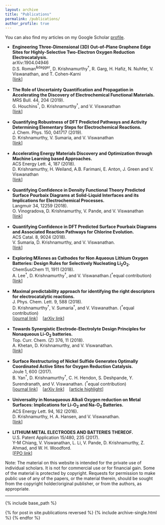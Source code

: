 ```yaml
---
layout: archive
title: "Publications"
permalink: /publications/
author_profile: true
---
```


  You can also find my articles on my Google Scholar <a href="https://scholar.google.com/citations?user=eom3zBwAAAAJ&hl=en"> profile</a>.
  
<ul>

  <li>
    <b>Engineering Three-Dimensional (3D) Out-of-Plane Graphene Edge Sites for Highly-Selective Two-Electron Oxygen Reduction Electrocatalysis.</b>
    <br> arXiv:1904.04946 
    <br>D.S. Roman<sup>&dagger</sup>, D. Krishnamurthy<sup>&#8224</sup>, R. Garg, H. Hafiz, N. Nuhfer, V. Viswanathan, and T. Cohen-Karni
    <br>[<a href="https://arxiv.org/abs/1904.04946">link</a>]</li>
      <br>
  
  <li>
    <b>The Role of Uncertainty Quantification and Propagation in Accelerating the Discovery of Electrochemical Functional Materials.</b>
    <br> MRS Bull. 44, 204 (2019).
    <br>G. Houchins<sup>&#8224</sup>, D. Krishnamurthy<sup>&#8224</sup>, and V. Viswanathan
    <br>[<a href="https://doi.org/10.1557/mrs.2019.45">link</a>]</li>
    <br>
  
  <li>
  <b>Quantifying Robustness of DFT Predicted Pathways and Activity Determining Elementary Steps for Electrochemical Reactions.</b>
  <br>J. Chem. Phys. 150, 041717 (2019).
  <br>D. Krishnamurthy, V. Sumaria, and V. Viswanathan
  <br>[<a href="https://doi.org/10.1063/1.5056167">link</a>]</li>
  <br>

  <li>
  <b>Accelerating Energy Materials Discovery and Optimization through Machine Learning based Approaches.</b>
  <br>ACS Energy Lett. 4, 187 (2018).
  <br>D. Krishnamurthy, H. Weiland, A.B. Farimani, E. Anton, J. Green and V. Viswanathan
  <br>[<a href="https://dx.doi.org/10.1021/acsenergylett.8b02278">link</a>]</li>
  <br>

  <li>
  <b>Quantifying Confidence in Density Functional Theory Predicted Surface Pourbaix Diagrams at Solid-Liquid Interfaces and its Implications for Electrochemical Processes.</b>
  <br>Langmuir 34, 12259 (2018).
  <br>O. Vinogradova, D. Krishnamurthy, V. Pande, and V. Viswanathan
  <br>[<a href="https://dx.doi.org/10.1021/acs.langmuir.8b02219">link</a>]</li>
  <br>

  <li>
<b>Quantifying Confidence in DFT Predicted Surface Pourbaix Diagrams and Associated Reaction Pathways for Chlorine Evolution.</b>
<br>ACS Catal. 8, 9024 (2018).
<br>V. Sumaria, D. Krishnamurthy, and V. Viswanathan.
<br>[<a href="https://pubs.acs.org/doi/10.1021/acscatal.8b01432">link</a>]</li>
<br>
  <li>
    <b>Exploring MXenes as Cathodes for Non Aqueous Lithium Oxygen Batteries: Design Rules for Selectively Nucleating Li<sub>2</sub>O<sub>2</sub>.</b>
    <br>ChemSusChem 11, 1911 (2018).
    <br>A. Lee<sup>&#8224</sup>, D. Krishnamurthy<sup>&#8224</sup>, and V. Viswanathan.(<sup>&#8224</sup>equal contribution)
    <br>[<a href="https://onlinelibrary.wiley.com/doi/abs/10.1002/cssc.201801224">link</a>]</li>
  <br>
    <li>
<b>Maximal predictability approach for identifying the right descriptors for electrocatalytic reactions.</b>
    <br>J. Phys. Chem. Lett. 9, 588 (2018).
    <br>D. Krishnamurthy<sup>&#8224</sup>, V. Sumaria<sup>&#8224</sup>, and V. Viswanathan. (<sup>&#8224</sup>equal contribution)<br>
    [<a href="https://pubs.acs.org/doi/abs/10.1021/acs.jpclett.7b02895">journal link</a>]&nbsp;&nbsp;&nbsp;&nbsp;[<a href="https://arxiv.org/abs/1709.02875">arXiv link</a>]&nbsp;&nbsp;&nbsp;&nbsp;</li>
<br>
  <li>
<b>Towards Synergistic Electrode-Electrolyte Design Principles for Nonaqueous Li-O<sub>2</sub> batteries.</b>
<br>Top. Curr. Chem. (Z) 376, 11 (2018).
    <br>A. Khetan, D. Krishnamurthy, and V. Viswanathan.<br>
    [<a href="https://doi.org/10.1007/s41061-018-0188-1">link</a>]</li>
<br>
  <li>
<b>Surface Restructuring of Nickel Sulfide Generates Optimally Coordinated Active Sites for Oxygen Reduction Catalysis.</b>
    <br>Joule 1, 600 (2017).
    <br>B. Yan<sup>&#8224</sup>, D. Krishnamurthy<sup>&#8224</sup>, C. H. Hendon, S. Deshpande, Y. Surendranath, and V. Viswanathan. (<sup>&#8224</sup>equal contribution)<br>
    [<a href="https://doi.org/10.1016/j.joule.2017.08.020">journal link</a>]&nbsp;&nbsp;&nbsp;&nbsp;[<a href="https://arxiv.org/abs/1706.04090">arXiv link</a>]&nbsp;&nbsp;&nbsp;&nbsp;[<a href="https://doi.org/10.1016/j.joule.2017.10.003">article highlight</a>]</li>
    <br>
  <li>
    <b>Universality in Nonaqueous Alkali Oxygen reduction on Metal Surfaces: Implications for Li-O<sub>2</sub> and Na-O<sub>2</sub> Batteries.</b>
    <br>ACS Energy Lett. 94, 162 (2016).
    <br>D. Krishnamurthy, H. A. Hansen, and V. Viswanathan.<br>
    [<a href="http://pubs.acs.org/doi/full/10.1021/acsenergylett.6b00102">link</a>]</li>
<br>
   <li>
    <b>LITHIUM METAL ELECTRODES AND BATTERIES THEREOF.</b>
    <br>U.S. Patent Application 15/480, 235 (2017).
    <br>Y-M Chiang, V. Viswanathan, L. Li, V. Pande, D. Krishnamurthy, Z. Ahmad, and W. H. Woodford.
    <br>[<a href="http://www.freepatentsonline.com/y2017/0288281.html">FPO link</a>]</li>
</ul>

Note: The material on this website is intended for the private use of individual scholars. It is not for commercial use or for financial gain. Some of the material is protected by copyright. Requests for permission to make public use of any of the papers, or the material therein, should be sought from the copyright holder/original publisher, or from the authors, as appropriate.
<hr>


{% include base_path %}

{% for post in site.publications reversed %}
  {% include archive-single.html %}
{% endfor %}
